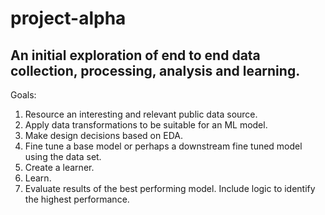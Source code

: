 # project-alpha
## An initial exploration of end to end data collection, processing, analysis and learning.

Goals:
1. Resource an interesting and relevant public data source.
2. Apply data transformations to be suitable for an ML model.
3. Make design decisions based on EDA.
4. Fine tune a base model or perhaps a downstream fine tuned model using the data set.
5. Create a learner.
6. Learn.
7. Evaluate results of the best performing model. Include logic to identify the highest performance.
